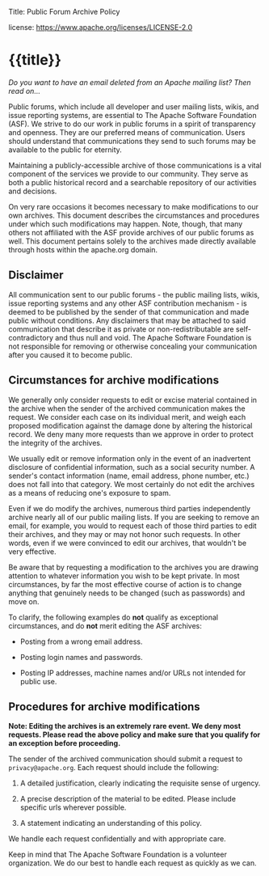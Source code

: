 Title: Public Forum Archive Policy

license: https://www.apache.org/licenses/LICENSE-2.0

# {{title}}

*Do you want to have an email deleted from an Apache mailing list? Then read on...* 

Public forums, which include all developer and user mailing lists, wikis,
and issue reporting systems, are essential to The Apache Software
Foundation (ASF). We strive to do our work in public forums in a spirit of
transparency and openness. They are our preferred means of communication.
Users should understand that communications they send to such forums may be
available to the public for eternity.

Maintaining a publicly-accessible archive of those communications is a
vital component of the services we provide to our community. They serve as
both a public historical record and a searchable repository of our
activities and decisions.

On very rare occasions it becomes necessary to make modifications to our own
archives. This document describes the circumstances and procedures under
which such modifications may happen. Note, though, that many others not affiliated with the ASF provide archives of
our public forums as well. This document pertains solely to the archives
made directly available through hosts within the apache.org domain.

## Disclaimer 

All communication sent to our public forums - the public mailing lists,
wikis, issue reporting systems and any other ASF contribution mechanism -
is deemed to be published by the sender of that communication and made
public without conditions. Any disclaimers that may be attached to said
communication that describe it as private or non-redistributable are
self-contradictory and thus null and void. The Apache Software Foundation
is not responsible for removing or otherwise concealing your communication
after you caused it to become public.

## Circumstances for archive modifications

We generally only consider requests to edit or excise material contained in the archive when the sender of the archived communication makes the request. We consider each case on its individual merit, and weigh each proposed modification against the damage done by altering the historical record. We deny many more requests than we approve in order to
protect the integrity of the archives.

We usually edit or remove information only in the event of an inadvertent disclosure of confidential information, such as a social security number. A sender's contact information (name, email address, phone number, etc.) does not fall into that category. We most certainly do not edit the archives as a means of reducing one's exposure to spam.

Even if we do modify the archives, numerous third parties independently archive nearly all of our public mailing lists. If you are seeking to remove an email, for example, you would to request each of those third parties to edit their archives, and they may or may not honor such requests. In other words, even if we were convinced to edit our
archives, that wouldn't be very effective.

Be aware that by requesting a modification to the archives you are drawing attention to whatever information you wish to be kept private. In most circumstances,
by far the most effective course of action is to change anything that genuinely needs to be changed (such as passwords) and move on.

To clarify, the following examples do **not** qualify as exceptional circumstances, and do **not** merit editing the ASF archives:

- Posting from a wrong email address.

- Posting login names and passwords.

- Posting IP addresses, machine names and/or URLs not intended for public use.
 
## Procedures for archive modifications

**Note: Editing the archives is an extremely rare event. We deny most requests. Please read the above policy and make sure that you qualify for an
exception before proceeding.**

The sender of the archived communication should submit a request to
`privacy@apache.org`. Each request should include the following:

1. A detailed justification, clearly indicating the requisite sense of urgency.

1. A precise description of the material to be edited. Please include specific urls wherever possible.

1. A statement indicating an understanding of this policy.

We handle each request confidentially and with appropriate care.

Keep in mind that The Apache Software Foundation is a volunteer organization. We do our best to handle each request as quickly as we can.
